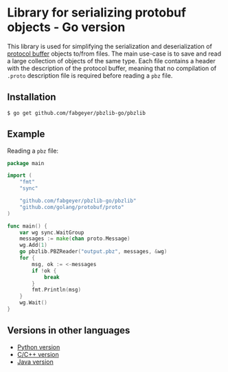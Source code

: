 # Library for serializing protobuf objects - Go version

This library is used for simplifying the serialization and deserialization of [protocol buffer](https://developers.google.com/protocol-buffers/) objects to/from files.
The main use-case is to save and read a large collection of objects of the same type.
Each file contains a header with the description of the protocol buffer, meaning that no compilation of `.proto` description file is required before reading a `pbz` file.


## Installation

```
$ go get github.com/fabgeyer/pbzlib-go/pbzlib
```


## Example

Reading a `pbz` file:

```go
package main

import (
	"fmt"
	"sync"

	"github.com/fabgeyer/pbzlib-go/pbzlib"
	"github.com/golang/protobuf/proto"
)

func main() {
	var wg sync.WaitGroup
	messages := make(chan proto.Message)
	wg.Add(1)
	go pbzlib.PBZReader("output.pbz", messages, &wg)
	for {
		msg, ok := <-messages
		if !ok {
			break
		}
		fmt.Println(msg)
	}
	wg.Wait()
}
```


## Versions in other languages

- [Python version](https://github.com/fabgeyer/pbzlib-py)
- [C/C++ version](https://github.com/fabgeyer/pbzlib-c-cpp)
- [Java version](https://github.com/fabgeyer/pbzlib-java)

